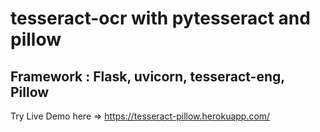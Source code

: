 # tesseract-ocr with pytesseract and pillow
## Framework : Flask, uvicorn, tesseract-eng, Pillow


Try Live Demo  here => https://tesseract-pillow.herokuapp.com/
